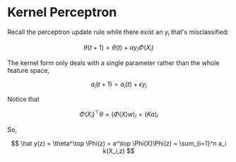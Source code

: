 #  Kernel Perceptron

Recall the perceptron update rule while there exist an $y_i$ that's misclassified:

$$
\theta(t+1) = \theta(t) + \alpha y_i \Phi(X_i)
$$

The kernel form only deals with a single parameter rather than the whole feature space,

$$
a_i(t+1) = a_i(t) + \epsilon y_i
$$

Notice that

$$
\Phi(X_i)^\top \theta = (\Phi(X)w)_i = (Ka)_i
$$

So,

$$
\hat y(z) = \theta^\top \Phi(z) = a^\top \Phi(X)\Phi(z) = \sum_{i=1}^n a_i k(X_i,z)
$$